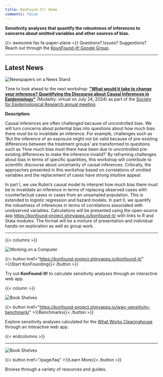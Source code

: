 ```yaml
---
title: KonFound-It! Home
comments: false
---
```




**Sensitivity analyses that quantify the robustness of inferences to concerns about omitted variables and other sources of bias.**

{{< awesome fas fa-paper-plane >}} Questions? Issues? Suggestions? Reach out through the [KounFound-It! Google Group](https://groups.google.com/g/konfound-it).

---

## Latest News

![Newspapers on a News Stand](img/news.png)

Time to look ahead to the next workshop: [**"What would it take to change your inference? Quantifying the Discourse about Causal Inferences in Epidemiology"**](https://epiresearch.org/annual-meeting/2024-meeting/2024-workshops/) (Modality: virtual on July 24, 2024) as part of the [Society for Epidemiological Research annual meeting](https://epiresearch.org/annual-meeting/2024-meeting/).

**Description:**

Causal inferences are often challenged because of uncontrolled bias. We will turn concerns about potential bias into questions about how much bias there must be to invalidate an inference. For example, challenges such as ‘But the inference of an exposure might not be valid because of pre-existing differences between the treatment groups’ are transformed to questions such as ‘How much bias must there have been due to uncontrolled pre-existing differences to make the inference invalid?’ By reframing challenges about bias in terms of specific quantities, this workshop will contribute to scientific discourse about uncertainty of causal inferences. Critically, the approaches presented in this workshop based on correlations of omitted variables and the replacement of cases have strong intuitive appeal.

In part I, we use Rubin’s causal model to interpret how much bias there must be to invalidate an inference in terms of replacing observed cases with counterfactual cases or cases from an unsampled population. This is extended to logistic regression and hazard models. In part II, we quantify the robustness of inferences in terms of correlations associated with unobserved variables. Calculations will be presented using the open-source app https://konfound-project.shinyapps.io/konfound-it/ with links to R and Stata modules. The format will be a mixture of presentation and individual hands-on exploration as well as group work.



---

{{< columns >}}

![Working on a Computer](img/computer.png)

{{< button href="https://konfound-project.shinyapps.io/konfound-it/" >}}Start KonFounding{{< /button >}}

Try out **KonFound-It!** to calculate sensitivity analyses through an interactive web app.

{{< column >}}

![Book Shelves](img/bench.png)

{{< button href="https://konfound-project.shinyapps.io/wwc-sensitivity-benchmark/" >}}Benchmarks{{< /button >}}

Explore sensitivity analyses calculated for the [What Works Clearinghouse](https://ies.ed.gov/ncee/wwc/) through an interactive web app.

{{< endcolumns >}}

---


![Book Shelves](img/books.png)

{{< button href="/page/faq" >}}Learn More{{< /button >}}

Browse through a variety of resources and guides.
